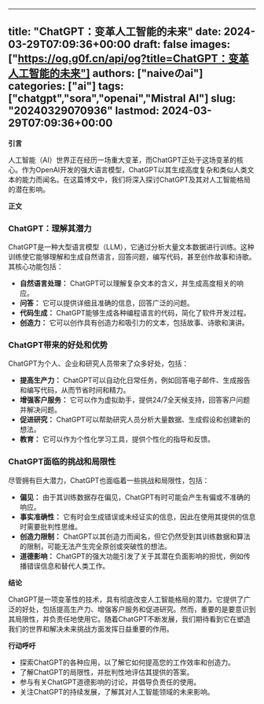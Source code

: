 
---
title: "ChatGPT：变革人工智能的未来"
date: 2024-03-29T07:09:36+00:00
draft: false
images: ["https://og.g0f.cn/api/og?title=ChatGPT：变革人工智能的未来"]
authors: ["naiveのai"]
categories: ["ai"]
tags: ["chatgpt","sora","openai","Mistral AI"]
slug: "20240329070936"
lastmod: 2024-03-29T07:09:36+00:00
---
**引言**

人工智能（AI）世界正在经历一场重大变革，而ChatGPT正处于这场变革的核心。作为OpenAI开发的强大语言模型，ChatGPT以其生成高度复杂和类似人类文本的能力而闻名。在这篇博文中，我们将深入探讨ChatGPT及其对人工智能格局的潜在影响。

**正文**

### ChatGPT：理解其潜力

ChatGPT是一种大型语言模型（LLM），它通过分析大量文本数据进行训练。这种训练使它能够理解和生成自然语言，回答问题，编写代码，甚至创作故事和诗歌。其核心功能包括：

- **自然语言处理：** ChatGPT可以理解复杂文本的含义，并生成高度相关的响应。
- **问答：** 它可以提供详细且准确的信息，回答广泛的问题。
- **代码生成：** ChatGPT能够生成各种编程语言的代码，简化了软件开发过程。
- **创造力：** 它可以创作具有创造力和吸引力的文本，包括故事、诗歌和演讲。

### ChatGPT带来的好处和优势

ChatGPT为个人、企业和研究人员带来了众多好处，包括：

- **提高生产力：** ChatGPT可以自动化日常任务，例如回答电子邮件、生成报告和编写代码，从而节省时间和精力。
- **增强客户服务：** 它可以作为虚拟助手，提供24/7全天候支持，回答客户问题并解决问题。
- **促进研究：** ChatGPT可以帮助研究人员分析大量数据、生成假设和创建新的想法。
- **教育：** 它可以作为个性化学习工具，提供个性化的指导和反馈。

### ChatGPT面临的挑战和局限性

尽管拥有巨大潜力，ChatGPT也面临着一些挑战和局限性，包括：

- **偏见：** 由于其训练数据存在偏见，ChatGPT有时可能会产生有偏或不准确的响应。
- **事实准确性：** 它有时会生成错误或未经证实的信息，因此在使用其提供的信息时需要批判性思维。
- **创造力限制：** ChatGPT以其创造力而闻名，但它仍然受到其训练数据和算法的限制，可能无法产生完全原创或突破性的想法。
- **道德影响：** ChatGPT的强大功能引发了关于其潜在负面影响的担忧，例如传播错误信息和替代人类工作。

**结论**

ChatGPT是一项变革性的技术，具有彻底改变人工智能格局的潜力。它提供了广泛的好处，包括提高生产力、增强客户服务和促进研究。然而，重要的是要意识到其局限性，并负责任地使用它。随着ChatGPT不断发展，我们期待看到它在塑造我们的世界和解决未来挑战方面发挥日益重要的作用。

**行动呼吁**

* 探索ChatGPT的各种应用，以了解它如何提高您的工作效率和创造力。
* 了解ChatGPT的局限性，并批判性地评估其提供的答案。
* 参与有关ChatGPT道德影响的讨论，并倡导负责任的使用。
* 关注ChatGPT的持续发展，了解其对人工智能领域的未来影响。